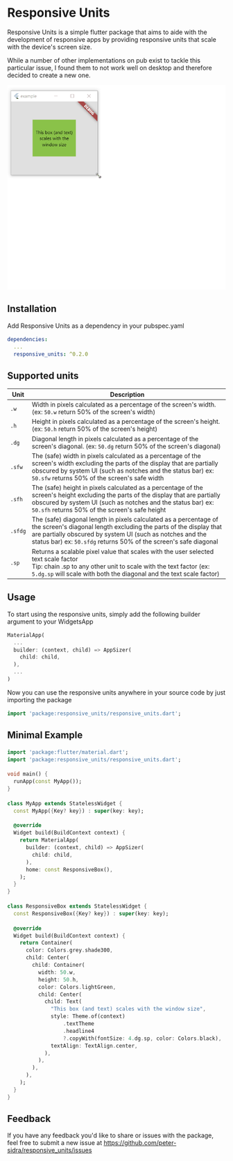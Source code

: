 # Responsive Units

Responsive Units is a simple flutter package that aims to aide with the development of responsive
apps by providing responsive units that scale with the device's screen size.

While a number of other implementations on pub exist to tackle this particular issue, I found them to not work well on desktop and therefore decided to create a new one.

![Demo](example/media/Demo.gif)

## Installation

Add Responsive Units as a dependency in your pubspec.yaml

```yaml
dependencies:
  ...
  responsive_units: ^0.2.0
```

## Supported units

| Unit    | Description |
| ------- | --------- |
| `.w`    | Width in pixels calculated as a percentage of the screen's width. (ex: `50.w` return 50% of the screen's width) |
| `.h`    | Height in pixels calculated as a percentage of the screen's height. (ex: `50.h` return 50% of the screen's height) |
| `.dg`   | Diagonal length in pixels calculated as a percentage of the screen's diagonal. (ex: `50.dg` return 50% of the screen's diagonal) |
| `.sfw`  | The (safe) width in pixels calculated as a percentage of the screen's width excluding the parts of the display that are partially obscured by system UI (such as notches and the status bar) ex: `50.sfw` returns 50% of the screen's safe width |
| `.sfh`  | The (safe) height in pixels calculated as a percentage of the screen's height excluding the parts of the display that are partially obscured by system UI (such as notches and the status bar) ex: `50.sfh` returns 50% of the screen's safe height |
| `.sfdg` | The (safe) diagonal length in pixels calculated as a percentage of the screen's diagonal length excluding the parts of the display that are partially obscured by system UI (such as notches and the status bar) ex: `50.sfdg` returns 50% of the screen's safe diagonal |
| `.sp`   | Returns a scalable pixel value that scales with the user selected text scale factor <br> Tip: chain .sp to any other unit to scale with the text factor (ex: ```5.dg.sp``` will scale with both the diagonal and the text scale factor)|

## Usage

To start using the responsive units, simply add the following builder argument to your WidgetsApp

```dart
MaterialApp(
  ...
  builder: (context, child) => AppSizer(
    child: child,
  ),
  ...
)
```

Now you can use the responsive units anywhere in your source code by just importing the package

```dart
import 'package:responsive_units/responsive_units.dart';
```

## Minimal Example

```dart
import 'package:flutter/material.dart';
import 'package:responsive_units/responsive_units.dart';

void main() {
  runApp(const MyApp());
}

class MyApp extends StatelessWidget {
  const MyApp({Key? key}) : super(key: key);

  @override
  Widget build(BuildContext context) {
    return MaterialApp(
      builder: (context, child) => AppSizer(
        child: child,
      ),
      home: const ResponsiveBox(),
    );
  }
}

class ResponsiveBox extends StatelessWidget {
  const ResponsiveBox({Key? key}) : super(key: key);

  @override
  Widget build(BuildContext context) {
    return Container(
      color: Colors.grey.shade300,
      child: Center(
        child: Container(
          width: 50.w,
          height: 50.h,
          color: Colors.lightGreen,
          child: Center(
            child: Text(
              "This box (and text) scales with the window size",
              style: Theme.of(context)
                  .textTheme
                  .headline4
                  ?.copyWith(fontSize: 4.dg.sp, color: Colors.black),
              textAlign: TextAlign.center,
            ),
          ),
        ),
      ),
    );
  }
}
```

## Feedback

If you have any feedback you'd like to share or issues with the package, feel free to submit a new issue at https://github.com/peter-sidra/responsive_units/issues
